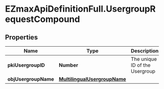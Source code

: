 # EZmaxApiDefinitionFull.UsergroupRequestCompound

## Properties

Name | Type | Description | Notes
------------ | ------------- | ------------- | -------------
**pkiUsergroupID** | **Number** | The unique ID of the Usergroup | [optional] 
**objUsergroupName** | [**MultilingualUsergroupName**](MultilingualUsergroupName.md) |  | 


